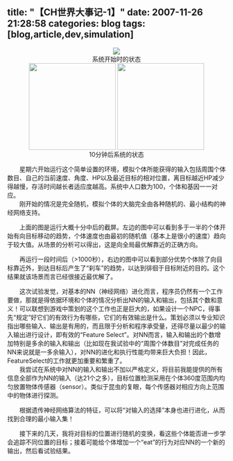 title: "【CH世界大事记-1】"
date: 2007-11-26 21:28:58
categories: blog
tags: [blog,article,dev,simulation]
---    
<div style="text-align:center;"><img src="http://img.blog.163.com/photo/dOhp80ajXj-djisxW48jzg==/1735856181375005278.jpg" style="vertical-align:middle;"/></div>
<div style="text-align:center;">系统开始时的状态</div>  
  
<div style="text-align:center;"><img width=200px src="http://img.blog.163.com/photo/NLszkHccYBcyUktn5iQprQ==/3953597522878193421.jpg" style="vertical-align:middle;"/> <img width=200px src="http://img.blog.163.com/photo/j4a9Zi1gyZqpnlkhauDrXw==/349310446098217401.jpg" style="vertical-align:middle;"/></div>
<div style="text-align:center;">10分钟后系统的状态</div>    

　　星期六开始运行这个简单设置的环境，模拟个体所能获得的输入包括周围个体数目、自己的当前速度、角度、HP以及最近目标的相对位置，离目标越近HP减少得越慢，存活时间越长者适应度越高。系统中人口数为100，个体和基因一一对应。  
　　刚开始的情况是完全随机，模拟个体的大脑完全由各种随机的、最小结构的神经网络支持。  
  
　　上面的图是运行大概十分中后的截屏。左边的图中可以看到多于一半的个体开始有向目标移动的趋势，个体速度也由最初的随机值（基本上是很小的速度）趋向于较大值。从场景的分析可以得出，这是向全局最优解靠近的正确方向。  
  
　　再运行一段时间后（>1000秒），右边的图中可以看到部分优势个体除了向目标靠近外，到达目标后产生了“刹车”的趋势，以达到徘徊于目标附近的目的。这个结果就该场景而言已经很接近最优解了。  
  
　　这次试验发觉，对基本的NN（神经网络）进化而言，程序员仍然有一个工作要做，那就是得依据环境和个体的情况分析出NN的输入和输出，包括其个数和意义！可以联想到游戏中策划的这个工作也正是巨大的，如果设计一个NPC，得事先“规定”好它们的有效行为有哪些，它们的有效输出是什么。策划必须以专业知识指出哪些输入、输出是有用的，而且限于分析和程序承受量，还得尽量以最少的输入输出进行设计，即有效的“Feature Select”。对NN而言，输入和输出的个数增加特别是多余的输入和输出（比如现在我试验中的“周围个体数目”对完成任务的NN来说就是一多余输入），对NN的进化和执行性能均带来巨大负担！因此，FeatureSelect的工作就更加重要和繁重了。  
　　我尝试在系统中对NN的输入和输出不加以严格定义，将目前我能提供的所有信息全部作为NN的输入（达21个之多），目标位置检测采用在个体360度范围内均匀放置物体传感器（sensor）。类似于昆虫的复眼，每个传感器对相应方向上范围中的物体进行探测。  
  
　　根据遗传神经网络算法的特征，可以将“对输入的选择”本身也进行进化，从而找到合理的最小输入集！  
  
  
　　接下来的几天，我将对目标的位置进行随机的变换，看这些个体能否进一步学会追踪不同位置的目标；接着可能给个体增加一个“eat”的行为对应NN的一个新的输出，然后看试验结果。